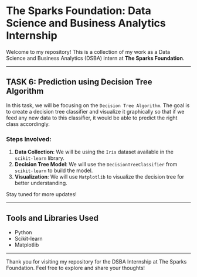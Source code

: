 # The Sparks Foundation: Data Science and Business Analytics Internship

Welcome to my repository! This is a collection of my work as a Data Science and Business Analytics (DSBA) intern at **The Sparks Foundation**.

---

## TASK 6: Prediction using Decision Tree Algorithm

In this task, we will be focusing on the `Decision Tree Algorithm`. The goal is to create a decision tree classifier and visualize it graphically so that if we feed any new data to this classifier, it would be able to predict the right class accordingly.

### Steps Involved:

1. **Data Collection**: We will be using the `Iris` dataset available in the `scikit-learn` library.
2. **Decision Tree Model**: We will use the `DecisionTreeClassifier` from `scikit-learn` to build the model.
3. **Visualization**: We will use `Matplotlib` to visualize the decision tree for better understanding.

Stay tuned for more updates!

---

## Tools and Libraries Used

- Python
- Scikit-learn
- Matplotlib

---

Thank you for visiting my repository for the DSBA Internship at The Sparks Foundation. Feel free to explore and share your thoughts!

